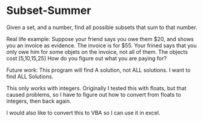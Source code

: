 # Subset-Summer
Given a set, and a number, find all possible subsets that sum to that number. 


Real life example:
Suppose your friend says you owe them $20, and shows you an invoice as evidence. The invoice is for $55.
Your frined says that you only owe him for some objets on the invoice, not all of them.
The objects cost [5,10,15,25]
How do you figure out what you are paying for?


Future work:
This program will find A solution, not ALL solutions. I want to find ALL Solutions.

This only works with integers. Originally I tested this with floats, but that caused problems, so I have to figure out how to convert from floats to integers, then back again. 

I would also like to convert this to VBA so I can use it in excel. 
